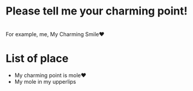 # Please tell me your charming point!

</br >
For example, me, My Charming Smile❤️

# List of place
- My charming point is mole❤️
- My mole in my upperlips

